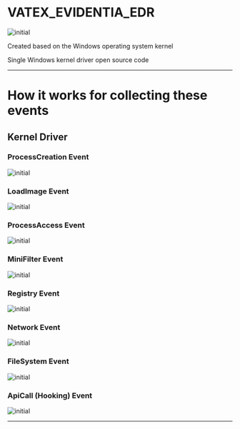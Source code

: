 # VATEX_EVIDENTIA_EDR

![initial](https://github.com/lastime1650/VATEX_EVIDENTIA_EDR/blob/Windows/EDR-AGENT-A.png)

Created based on the Windows operating system kernel

Single Windows kernel driver open source code

---

# How it works for collecting these events 

## Kernel Driver

### ProcessCreation Event

![initial](https://github.com/lastime1650/VATEX_EVIDENTIA_EDR/blob/Windows/WIN_PROCESSCREATION.png)

### LoadImage Event

![initial](https://github.com/lastime1650/VATEX_EVIDENTIA_EDR/blob/Windows/WIN_IMAGELOAD.png)

### ProcessAccess Event

![initial](https://github.com/lastime1650/VATEX_EVIDENTIA_EDR/blob/Windows/WIN_PROCESSACCESS.png)

### MiniFilter Event

![initial](https://github.com/lastime1650/VATEX_EVIDENTIA_EDR/blob/Windows/WIN_FILESYSTEM.png)

### Registry Event

![initial](https://github.com/lastime1650/VATEX_EVIDENTIA_EDR/blob/Windows/WIN_REGISTRY.png)

### Network Event

![initial](https://github.com/lastime1650/VATEX_EVIDENTIA_EDR/blob/Windows/WIN_NETWORK.png)

### FileSystem Event

![initial](https://github.com/lastime1650/VATEX_EVIDENTIA_EDR/blob/Windows/WIN_FILESYSTEM.png)

### ApiCall (Hooking) Event

![initial](https://github.com/lastime1650/VATEX_EVIDENTIA_EDR/blob/Windows/WIN_APICALL.png)

---